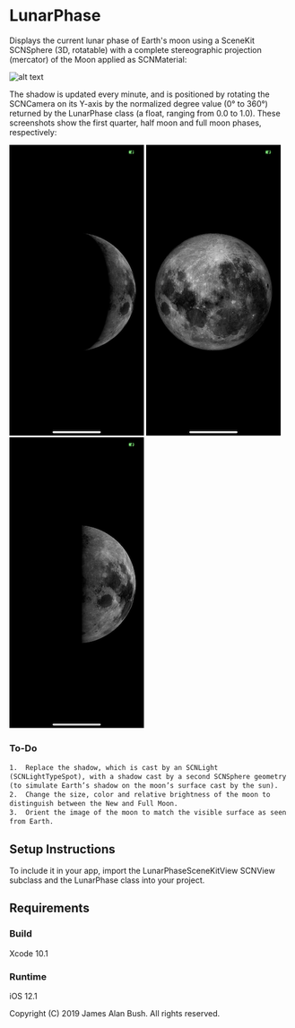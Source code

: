 # LunarPhase

Displays the current lunar phase of Earth's moon using a SceneKit SCNSphere (3D, rotatable) with a complete stereographic projection (mercator) of the Moon applied as SCNMaterial:

![alt text](https://github.com/theoknock/LunarPhaseSceneKit/raw/master/LunarPhase/Moon%20images/moon-specular.png)

The shadow is updated every minute, and is positioned by rotating the SCNCamera on its Y-axis by the normalized degree value (0° to 360°) returned by the LunarPhase class (a float, ranging from 0.0 to 1.0). These screenshots show the first quarter, half moon and full moon phases, respectively:

![alt text](https://github.com/theoknock/LunarPhaseSceneKit/raw/master/LunarPhase/Assets.xcassets/IMG_2256.imageset/IMG_2256.PNG)    ![alt text](https://github.com/theoknock/LunarPhaseSceneKit/raw/master/LunarPhase/Assets.xcassets/IMG_2257.imageset/IMG_2257.PNG)   ![alt text](https://github.com/theoknock/LunarPhaseSceneKit/raw/master/LunarPhase/Assets.xcassets/IMG_2258.imageset/IMG_2258.PNG)

### To-Do

	1.	Replace the shadow, which is cast by an SCNLight (SCNLightTypeSpot), with a shadow cast by a second SCNSphere geometry (to simulate Earth’s shadow on the moon’s surface cast by the sun).
	2.	Change the size, color and relative brightness of the moon to distinguish between the New and Full Moon.
	3.	Orient the image of the moon to match the visible surface as seen from Earth.

## Setup Instructions

To include it in your app, import the LunarPhaseSceneKitView SCNView subclass and the LunarPhase class into your project.

## Requirements

### Build

Xcode 10.1

### Runtime

iOS 12.1

Copyright (C) 2019 James Alan Bush. All rights reserved.
